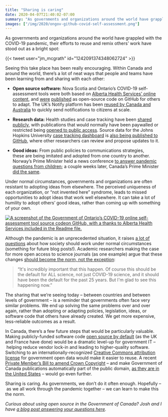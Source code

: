 ```yaml
---
title: "Sharing is caring"
date: 2020-04-07T21:40:02-07:00
summary: "As governments and organizations around the world have grappled with the COVID-19 pandemic, their efforts to reuse and remix others’ work have stood out as a bright spot. Within Canada and around the world, there’s a lot of neat ways that people and teams have been learning from and sharing with each other. This should become the norm, not the exception."
images: ["/img/2020/ongov-github-covid-self-assessment.png"]
---
```


As governments and organizations around the world have grappled with the COVID-19 pandemic, their efforts to reuse and remix others’ work have stood out as a bright spot:

{{< tweet user="jm_mcgrath" id="1242091374348062724" >}}

Seeing this take place has been really encouraging. Within Canada and around the world, there’s a lot of neat ways that people and teams have been learning from and sharing with each other:

*   **Open source software:** Nova Scotia and Ontario’s COVID-19 self-assessment tools were both based on [Alberta Health Services’ online content](https://myhealth.alberta.ca/Journey/COVID-19/Pages/COVID-Self-Assessment.aspx), and [were](https://github.com/Nova-Scotia-Digital-Service/when-to-call-811) [published](https://github.com/ongov/covid-19-self-assessment) as open-source code on GitHub for others to adapt. The UK’s Notify platform has been [reused by Canada and Australia](https://public.digital/2020/03/18/making-things-open-is-making-things-better/) to quickly send notifications to citizens at scale.

*   **Research data:** Health studies and case tracking have been [shared publicly](https://www.wired.com/story/data-sharing-open-source-software-combat-covid-19/), with publications that would normally have been paywalled or restricted being [opened to public access](https://about.jstor.org/covid19/). Source data for the Johns Hopkins University [case tracking dashboard](https://www.arcgis.com/apps/opsdashboard/index.html#/bda7594740fd40299423467b48e9ecf6) is [also being published to GitHub](https://github.com/CSSEGISandData/COVID-19), where other researchers can review and propose updates to it. 

*   **Good ideas:** From public policies to communications strategies, these are being imitated and adopted from one country to another. Norway’s Prime Minister held a news conference [to answer pandemic questions from children](https://twitter.com/nicolewong/status/1239780906249809920); a couple weeks later, Canada’s Prime Minister [did the same](https://twitter.com/CBCKids/status/1246783506287669249).

Under normal circumstances, governments and organizations are often resistant to adopting ideas from elsewhere. The perceived uniqueness of each organization, or “not invented here” syndrome, leads to missed opportunities to adopt ideas that work well elsewhere. It can take a lot of humility to adopt others’ good ideas, rather than coming up with something of your own. 

<a href="https://github.com/ongov/covid-19-self-assessment"><img src="/img/2020/ongov-github-covid-self-assessment.png" class="img-fluid" alt="A screenshot of the Government of Ontario’s COVID-19 online self-assessment tool source codeon GitHub, with a thanks to Alberta Health Services included in the Readme file."></a>

Although the pandemic is an unprecedented situation, it raises [a lot of questions](https://web.archive.org/web/20200408043449/https://amp.ft.com/content/7eff769a-74dd-11ea-95fe-fcd274e920ca?segmentid=acee4131-99c2-09d3-a635-873e61754ec6&__twitter_impression=true) about how society should work under normal circumstances (something for future blog posts!). Academic researchers making the case for more open access to science journals (as one example) argue that these changes [should become the norm, not the exception](https://www.wired.com/story/global-officials-call-free-access-covid-19-research/):

> “It's incredibly important that this happen. Of course this should be the default for ALL science, not just COVID-19 science, and it should have been the default for the past 25 years. But I'm glad to see this happening now.”

The sharing that we’re seeing today – between countries and between levels of government – is a reminder that governments often face very similar problems. We end up solving the same problems over and over again, rather than adopting or adapting policies, legislation, ideas, or software code that others have already created. We get more expensive, less-reliable outcomes as a result.

In Canada, there’s a few future steps that would be particularly valuable. Making publicly-funded software code [open source by default](https://sboots.ca/2019/12/26/suggestions-for-the-next-gc-cio/#medium-term) (as the UK and France have done) would be a dramatic level-up for government IT – helping reduce vendor lock-in and leading to higher-quality software. Switching to an internationally-recognized [Creative Commons attribution license](https://creativecommons.org/licenses/by/4.0/) for government open data would make it easier to reuse. A recent [Private Member’s Bill to amend Crown Copyright](https://www.parl.ca/DocumentViewer/en/43-1/bill/C-209/first-reading) – and make Government of Canada publications automatically part of the public domain, [as they are in the United States](https://en.wikipedia.org/wiki/Copyright_status_of_works_by_the_federal_government_of_the_United_States) – would go even further.

Sharing is caring. As governments, we don’t do it often enough. Hopefully – as we all work through the pandemic together – we can learn to make this the norm.

_Curious about using open source in the Government of Canada? Josh and I have [a blog post answering your questions here](https://digital.canada.ca/2020/02/24/why-open-source-matters/)._
